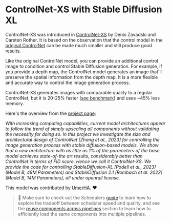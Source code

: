 # ControlNet-XS with Stable Diffusion XL

ControlNet-XS was introduced in [ControlNet-XS](https://vislearn.github.io/ControlNet-XS/) by Denis Zavadski and Carsten Rother. It is based on the observation that the control model in the [original ControlNet](https://huggingface.co/papers/2302.05543) can be made much smaller and still produce good results.

Like the original ControlNet model, you can provide an additional control image to condition and control Stable Diffusion generation. For example, if you provide a depth map, the ControlNet model generates an image that'll preserve the spatial information from the depth map. It is a more flexible and accurate way to control the image generation process.

ControlNet-XS generates images with comparable quality to a regular ControlNet, but it is 20-25% faster ([see benchmark](https://github.com/UmerHA/controlnet-xs-benchmark/blob/main/Speed%20Benchmark.ipynb)) and uses ~45% less memory.

Here's the overview from the [project page](https://vislearn.github.io/ControlNet-XS/):

*With increasing computing capabilities, current model architectures appear to follow the trend of simply upscaling all components without validating the necessity for doing so. In this project we investigate the size and architectural design of ControlNet [Zhang et al., 2023] for controlling the image generation process with stable diffusion-based models. We show that a new architecture with as little as 1% of the parameters of the base model achieves state-of-the art results, considerably better than ControlNet in terms of FID score. Hence we call it ControlNet-XS. We provide the code for controlling StableDiffusion-XL [Podell et al., 2023] (Model B, 48M Parameters) and StableDiffusion 2.1 [Rombach et al. 2022] (Model B, 14M Parameters), all under openrail license.*

This model was contributed by [UmerHA](https://twitter.com/UmerHAdil). ❤️

> 🧠 Make sure to check out the Schedulers [guide](https://huggingface.co/docs/diffusers/main/en/using-diffusers/schedulers) to learn how to explore the tradeoff between scheduler speed and quality, and see the [reuse components across pipelines](https://huggingface.co/docs/diffusers/main/en/using-diffusers/loading#reuse-components-across-pipelines) section to learn how to efficiently load the same components into multiple pipelines.